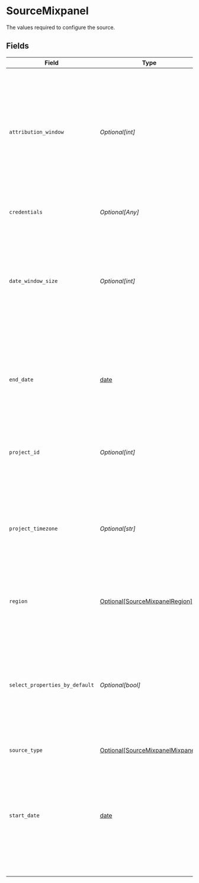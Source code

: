 # SourceMixpanel

The values required to configure the source.


## Fields

| Field                                                                                                                                                                                                                                                 | Type                                                                                                                                                                                                                                                  | Required                                                                                                                                                                                                                                              | Description                                                                                                                                                                                                                                           | Example                                                                                                                                                                                                                                               |
| ----------------------------------------------------------------------------------------------------------------------------------------------------------------------------------------------------------------------------------------------------- | ----------------------------------------------------------------------------------------------------------------------------------------------------------------------------------------------------------------------------------------------------- | ----------------------------------------------------------------------------------------------------------------------------------------------------------------------------------------------------------------------------------------------------- | ----------------------------------------------------------------------------------------------------------------------------------------------------------------------------------------------------------------------------------------------------- | ----------------------------------------------------------------------------------------------------------------------------------------------------------------------------------------------------------------------------------------------------- |
| `attribution_window`                                                                                                                                                                                                                                  | *Optional[int]*                                                                                                                                                                                                                                       | :heavy_minus_sign:                                                                                                                                                                                                                                    |  A period of time for attributing results to ads and the lookback period after those actions occur during which ad results are counted. Default attribution window is 5 days.                                                                         |                                                                                                                                                                                                                                                       |
| `credentials`                                                                                                                                                                                                                                         | *Optional[Any]*                                                                                                                                                                                                                                       | :heavy_minus_sign:                                                                                                                                                                                                                                    | Choose how to authenticate to Mixpanel                                                                                                                                                                                                                |                                                                                                                                                                                                                                                       |
| `date_window_size`                                                                                                                                                                                                                                    | *Optional[int]*                                                                                                                                                                                                                                       | :heavy_minus_sign:                                                                                                                                                                                                                                    | Defines window size in days, that used to slice through data. You can reduce it, if amount of data in each window is too big for your environment.                                                                                                    |                                                                                                                                                                                                                                                       |
| `end_date`                                                                                                                                                                                                                                            | [date](https://docs.python.org/3/library/datetime.html#date-objects)                                                                                                                                                                                  | :heavy_minus_sign:                                                                                                                                                                                                                                    | The date in the format YYYY-MM-DD. Any data after this date will not be replicated. Left empty to always sync to most recent date                                                                                                                     | 2021-11-16                                                                                                                                                                                                                                            |
| `project_id`                                                                                                                                                                                                                                          | *Optional[int]*                                                                                                                                                                                                                                       | :heavy_minus_sign:                                                                                                                                                                                                                                    | Your project ID number. See the <a href="https://help.mixpanel.com/hc/en-us/articles/115004490503-Project-Settings#project-id">docs</a> for more information on how to obtain this.                                                                   |                                                                                                                                                                                                                                                       |
| `project_timezone`                                                                                                                                                                                                                                    | *Optional[str]*                                                                                                                                                                                                                                       | :heavy_minus_sign:                                                                                                                                                                                                                                    | Time zone in which integer date times are stored. The project timezone may be found in the project settings in the <a href="https://help.mixpanel.com/hc/en-us/articles/115004547203-Manage-Timezones-for-Projects-in-Mixpanel">Mixpanel console</a>. | US/Pacific                                                                                                                                                                                                                                            |
| `region`                                                                                                                                                                                                                                              | [Optional[SourceMixpanelRegion]](../../models/shared/sourcemixpanelregion.md)                                                                                                                                                                         | :heavy_minus_sign:                                                                                                                                                                                                                                    | The region of mixpanel domain instance either US or EU.                                                                                                                                                                                               |                                                                                                                                                                                                                                                       |
| `select_properties_by_default`                                                                                                                                                                                                                        | *Optional[bool]*                                                                                                                                                                                                                                      | :heavy_minus_sign:                                                                                                                                                                                                                                    | Setting this config parameter to TRUE ensures that new properties on events and engage records are captured. Otherwise new properties will be ignored.                                                                                                |                                                                                                                                                                                                                                                       |
| `source_type`                                                                                                                                                                                                                                         | [Optional[SourceMixpanelMixpanel]](../../models/shared/sourcemixpanelmixpanel.md)                                                                                                                                                                     | :heavy_minus_sign:                                                                                                                                                                                                                                    | N/A                                                                                                                                                                                                                                                   |                                                                                                                                                                                                                                                       |
| `start_date`                                                                                                                                                                                                                                          | [date](https://docs.python.org/3/library/datetime.html#date-objects)                                                                                                                                                                                  | :heavy_minus_sign:                                                                                                                                                                                                                                    | The date in the format YYYY-MM-DD. Any data before this date will not be replicated. If this option is not set, the connector will replicate data from up to one year ago by default.                                                                 | 2021-11-16                                                                                                                                                                                                                                            |